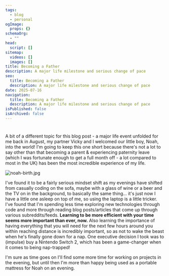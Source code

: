 ```yaml
---
tags:
  - blog
  - personal
ogImage:
  props: {}
schemaOrg:
  - ""
head:
  script: []
sitemap:
  videos: []
  images: []
title: Becoming a Father
description: A major life milestone and serious change of pace
seo:
  title: Becoming a Father
  description: A major life milestone and serious change of pace
date: 2025-07-16
navigation:
  title: Becoming a Father
  description: A major life milestone and serious change of pace
isPublished: false
isArchived: false
---
```


#

A bit of a different topic for this blog post - a major life event unfolded for me back in August, my partner Vicky and I welcomed our little boy, Noah, into the world! I'm going to keep this one short because there's not a lot to say other than that becoming a parent & experiencing paternity leave (which I was fortunate enough to get a full month off - a lot compared to most in the UK) has been the most incredible experience of my life.

![noah-birth.jpg](/images/blog/noah-birth.jpg)

I've found it to be a fairly serious mindset shift as my evenings have shifted from casually coding on the sofa, maybe with a glass of wine or a beer and the TV on in the background, to basically the same thing... it's just now I have a little one asleep on top of me, so using the laptop is a little tricker. I've found that I'm spending less time exploring new technologies through code and more through reading blog posts/articles that come up through various subreddits/feeds. **Learning to be more efficient with your time seems more important than ever, now.** Also learning the importance of having everything that you will need for the next few hours around you within reaching distance is incredibly important, so as not to wake the beast when he's finally gone down for a nap. One executive decision I took was to (impulse) buy a Nintendo Switch 2, which has been a game-changer when it comes to being nap-trapped!

I'm sure as time goes on I'll find some more time for working on projects in the evening, but until then I'm more than happy being used as a portable mattress for Noah on an evening.
